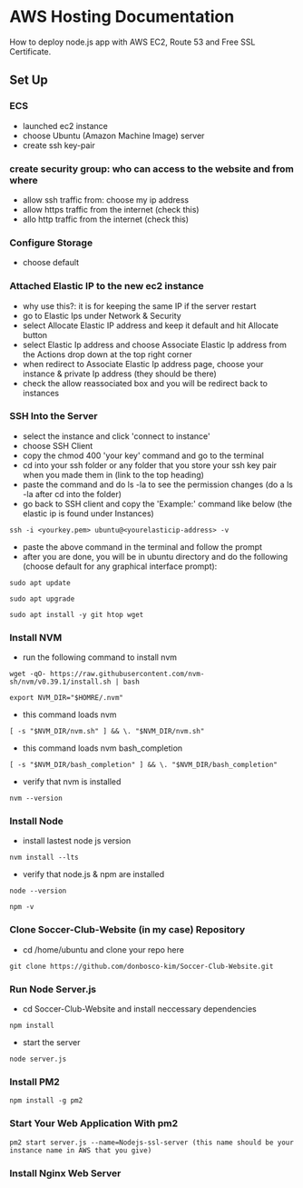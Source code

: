 # AWS Hosting Documentation
How to deploy node.js app with AWS EC2, Route 53 and Free SSL Certificate.

## Set Up
### ECS 
- launched ec2 instance
- choose Ubuntu (Amazon Machine Image) server
- create ssh key-pair
### create security group: who can access to the website and from where
- allow ssh traffic from: choose my ip address
- allow https traffic from the internet (check this)
- allo http traffic from the internet (check this)
### Configure Storage
- choose default
### Attached Elastic IP to the new ec2 instance 
- why use this?: it is for keeping the same IP if the server restart
- go to Elastic Ips under Network & Security
- select Allocate Elastic IP address and keep it default and hit Allocate button
- select Elastic Ip address and choose Associate Elastic Ip address from the Actions drop down at the top right corner
- when redirect to Associate Elastic Ip address page, choose your instance & private Ip address (they should be there)
- check the allow reassociated box and you will be redirect back to instances
### SSH Into the Server
- select the instance and click 'connect to instance'
- choose SSH Client
- copy the chmod 400 'your key' command and go to the terminal
- cd into your ssh folder or any folder that you store your ssh key pair when you made them in (link to the top heading)
- paste the command and do ls -la to see the permission changes (do a ls -la after cd into the folder)
- go back to SSH client and copy the 'Example:' command like below (the elastic ip is found under Instances)
```
ssh -i <yourkey.pem> ubuntu@<yourelasticip-address> -v
```
- paste the above command in the terminal and follow the prompt
- after you are done, you will be in ubuntu directory and do the following (choose default for any graphical interface prompt):
```
sudo apt update
```
```
sudo apt upgrade
```
```
sudo apt install -y git htop wget
```
### Install NVM 
- run the following command to install nvm
```
wget -qO- https://raw.githubusercontent.com/nvm-sh/nvm/v0.39.1/install.sh | bash
```
```
export NVM_DIR="$HOMRE/.nvm"
```
- this command loads nvm
```
[ -s "$NVM_DIR/nvm.sh" ] && \. "$NVM_DIR/nvm.sh" 
```
- this command loads nvm bash_completion
```
[ -s "$NVM_DIR/bash_completion" ] && \. "$NVM_DIR/bash_completion"
```
- verify that nvm is installed 
```
nvm --version
```
### Install Node
- install lastest node js version
```
nvm install --lts 
```
- verify that node.js & npm are installed
```
node --version
```
```
npm -v
```
### Clone Soccer-Club-Website (in my case) Repository
- cd /home/ubuntu and clone your repo here
```
git clone https://github.com/donbosco-kim/Soccer-Club-Website.git
```
### Run Node Server.js
- cd Soccer-Club-Website and install neccessary dependencies
```
npm install
```
- start the server
```
node server.js
```
### Install PM2
```
npm install -g pm2
```
### Start Your Web Application With pm2
```
pm2 start server.js --name=Nodejs-ssl-server (this name should be your instance name in AWS that you give)
```
### Install Nginx Web Server
